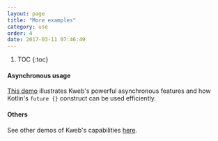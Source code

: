 ```yaml
---
layout: page
title: "More examples"
category: use
order: 4
date: 2017-03-11 07:46:49
---
```


1. TOC
{:toc}

#### Asynchronous usage

[This demo](https://github.com/kwebio/core/blob/master/src/main/kotlin/io/kweb/demos/async/async.kt)
illustrates Kweb's powerful asynchronous features and how Kotlin's `future {}` construct can be used efficiently.

#### Others

See other demos of Kweb's capabilities [here](https://github.com/kwebio/core/tree/master/src/main/kotlin/io/kweb/demos).
